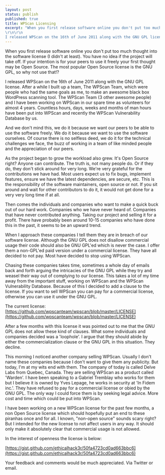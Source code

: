 ```yaml
---
layout: post
status: publish
published: true
title: WPScan Licensing
excerpt: "When you first release software online you don't put too much thought into the software license (I didn't at least). You have no idea if the project will take off. If your intention is for your peers to use it freely your first thought may be Open Source. The most popular Open Source license is the GNU GPL, so why not use that!?
\r\n\r\n
I released WPScan on the 16th of June 2011 along with the GNU GPL license. After a while I built up a team, The WPScan Team, which were people who had the same goals as me, to make an awesome black box WordPress scanning tool. The WPScan Team (3 other awesome people) and I have been working on WPScan in our spare time as volunteers for almost 4 years. Countless hours, days, weeks and months of man hours have been put into WPScan and recently the WPScan Vulnerability Database by us."
---
```


When you first release software online you don't put too much thought into the software license (I didn't at least). You have no idea if the project will take off. If your intention is for your peers to use it freely your first thought may be Open Source. The most popular Open Source license is the GNU GPL, so why not use that!?

I released WPScan on the 16th of June 2011 along with the GNU GPL license. After a while I built up a team, The WPScan Team, which were people who had the same goals as me, to make an awesome black box WordPress scanning tool. The WPScan Team (3 other awesome people) and I have been working on WPScan in our spare time as volunteers for almost 4 years. Countless hours, days, weeks and months of man hours have been put into WPScan and recently the WPScan Vulnerability Database by us.

And we don't mind this, we do it because we want our peers to be able to use the software freely. We do it because we want to use the software ourselves. Of course there is no selfless deed, we do it for the technical challenges we face, the buzz of working in a team of like minded people and the appreciation of our peers.

As the project began to grow the workload also grew. It's Open Source right? Anyone can contribute. The truth is, not many people do. Or if they do, they don't stick around for very long. We're very grateful for the contributions we have had. Most users expect us to fix bugs, implement features, ensure we have the latest dependencies, are secure, etc. This is the responsibility of the software maintainers, open source or not. If you sit around and wait for other contributors to do it, it would not get done for a very very long time if at all.

Then comes the individuals and companies who want to make a quick buck out of our hard work. Companies who we have never heard of. Companies that have never contributed anything. Taking our project and selling it for a profit. There have probably been around 10-15 companies who have done this in the past, it seems to be an upward trend.

When I approach these companies I tell them they are in breach of our software license. Although the GNU GPL does not disallow commercial usage their code should also be GNU GPL'ed which is never the case. I offer them a non-GPL'ed paid version under a commercial license. They have all decided to not pay. Most have decided to stop using WPScan.

Chasing these companies takes time, sometimes a whole day of emails back and forth arguing the intricacies of the GNU GPL while they try and weasel their way out of complying to our license. This takes a lot of my time away from the important stuff, working on WPScan and the WPScan Vulnerability Database. Because of this I decided to add a clause to the license. If you want to sell WPScan you can pay for a commercial license, otherwise you can use it under the GNU GPL.

The current license: [https://github.com/wpscanteam/wpscan/blob/master/LICENSE](https://github.com/wpscanteam/wpscan/blob/master/LICENSE)

After a few months with this license it was pointed out to me that the GNU GPL does not allow these kind of clauses. What some individuals and companies decided was a 'loophole'. I argue that they should abide by either the commercialization clause or the GNU GPL in this situation. They decline.

This morning I noticed another company selling WPScan. Usually I don't name these companies because I don't want to give them any publicity. But today, I'm at my wits end with them. The company of today is called Delve Labs from Quebec, Canada. They are selling WPScan as a product called 'Warden'. I have been speaking to a Gabriel Tremblay who works for them but I believe it is owned by Yves Lepage, he works in security at 'In Fidem inc.'. They have refused to pay for a commercial license or obied by the GNU GPL. The only way I could force them is by seeking legal advice. More cost and time which could be put into WPScan.

I have been working on a new WPScan license for the past few months, a non Open Source license which should hopefully put an end to these piranhas once and for all. I known, "non-open source" sounds scary right? But I intended for the new license to not affect users in any way. It should only make it absolutely clear that commercial usage is not allowed.

In the interest of openness the license is below:

[https://gist.github.com/ethicalhack3r/50fa4723cd0ad663bbc6](https://gist.github.com/ethicalhack3r/50fa4723cd0ad663bbc6)

Your feedback and comments would be much appreciated. Via Twitter or email.
